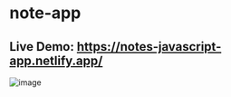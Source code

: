 # note-app

## Live Demo: https://notes-javascript-app.netlify.app/

![image](https://github.com/ZeenatFirdosh/note-app/assets/100707152/4e95d56a-cc96-4fc6-9d94-fbb6c8efc383)
